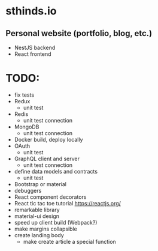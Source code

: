 # sthinds.io

## Personal website (portfolio, blog, etc.)

- NestJS backend
- React frontend

# TODO:
- fix tests
- Redux
  - unit test 
- Redis
  - unit test connection
- MongoDB
  - unit test connection
- Docker build, deploy locally
- OAuth 
  - unit test
- GraphQL client and server
  - unit test connection
- define data models and contracts
  - unit test
- Bootstrap or material
- debuggers
- React component decorators
- React tic tac toe tutorial https://reactjs.org/
- remarkable library
- material-ui design
- speed up client build (Webpack?)
- make margins collapsible
- create landing body
  - make create article a special function
